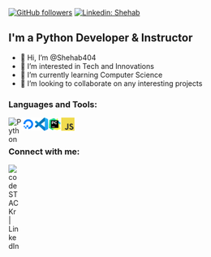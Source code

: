 [![GitHub followers](https://img.shields.io/github/followers/shehab404?label=Github%20Followers&style=for-the-badge)](https://github.com/shehab404)
[![Linkedin: Shehab](https://img.shields.io/badge/-Shehab.Fattah-blue?style=for-the-badge&logo=Linkedin&logoColor=white&link=https://www.linkedin.com/in/shehab-f-9ab187227/)](https://www.linkedin.com/in/shehab-f-9ab187227/)

## I'm a Python Developer  & Instructor
- 👋 Hi, I’m @Shehab404
- 👀 I’m interested in Tech and Innovations
- 🌱 I’m currently learning Computer Science
- 💞️ I’m looking to collaborate on any interesting projects


### Languages and Tools:
[<img align="left" alt="Python" width="26px" src="https://github.com/abranhe/programming-languages-logos/blob/master/src/python/python_128x128.png" />]()
[<img align="left" alt="Digital Ocean" width="26px" src="https://github.com/devicons/devicon/blob/master/icons/digitalocean/digitalocean-original.svg" />]()
[<img align="left" alt="Visual Studio Code" width="26px" src="https://raw.githubusercontent.com/github/explore/80688e429a7d4ef2fca1e82350fe8e3517d3494d/topics/visual-studio-code/visual-studio-code.png" />]()
[<img align="left" alt="Pycharm" width="26px" src="https://github.com/devicons/devicon/blob/master/icons/pycharm/pycharm-original.svg" />]()
[<img align="left" alt="JavaScript" width="26px" src="https://raw.githubusercontent.com/github/explore/80688e429a7d4ef2fca1e82350fe8e3517d3494d/topics/javascript/javascript.png" />]() <br><br>

### Connect with me:
[<img align="left" alt="codeSTACKr | LinkedIn" width="22px" src="https://cdn.jsdelivr.net/npm/simple-icons@v3/icons/linkedin.svg" />](https://www.linkedin.com/in/shehab-f-9ab187227/)

<!--
**shehab404/shehab404** is a ✨ _special_ ✨ repository because its `README.md` (this file) appears on your GitHub profile.

Here are some ideas to get you started:

- 🔭 I’m currently working on ...
- 🌱 I’m currently learning ...
- 👯 I’m looking to collaborate on ...
- 🤔 I’m looking for help with ...
- 💬 Ask me about ...
- 📫 How to reach me: ...
- 😄 Pronouns: ...
- ⚡ Fun fact: ...
-->
